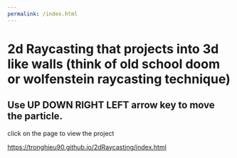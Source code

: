 ```yaml
---
permalink: /index.html
---
```


#  2d Raycasting that projects into 3d like walls (think of old school doom or wolfenstein raycasting technique)

## Use UP DOWN RIGHT LEFT arrow key to move the particle.

click on the page to view the project

https://tronghieu90.github.io/2dRaycasting/index.html
